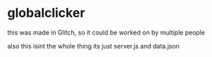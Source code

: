 # globalclicker
this was made in Glitch, so it could be worked on by multiple people

also this isint the whole thing its just server.js and data.json
